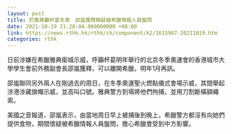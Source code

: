```yaml
---
layout: post
title: 於雅典籲杯葛冬奧　邵嵐獲釋稱疑被希臘情報人員盤問
date: 2021-10-19 21:28:04.000000000 +08:00
link: https://news.rthk.hk/rthk/ch/component/k2/1615967-20211019.htm
categories: rthk
---
```


日前涉嫌在希臘雅典衛城示威，呼籲杯葛明年舉行的北京冬季奧運會的香港城市大學學生會前外務副會長邵嵐獲釋，可以離開希臘，明年1月再訊。

邵嵐聯同另外兩人在剛過去的周日，在冬季奧運聖火燃點儀式會場示威，其間舉起涉港涉藏旗幟示威，並高叫口號。雅典警方到場將他們拘捕，並用刀割斷橫額繩索。

美國之音報道，邵嵐表示，由當地周日早上被捕後到晚上，希臘警方都沒有向她們提供食物，期間懷疑被希臘情報人員盤問，擔心希臘會受到中方影響。
